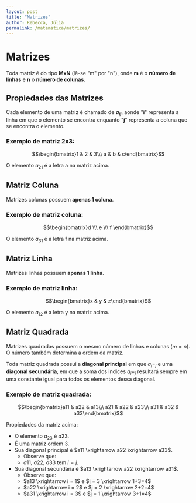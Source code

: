 ```yaml
---
layout: post
title: "Matrizes"
author: Rebecca, Júlia
permalink: /matematica/matrizes/
---
```

# Matrizes
Toda matriz é do tipo **MxN** (lê-se "m" por "n"), onde **m** é o __número de linhas__ e **n** o __número de colunas__. 

## Propiedades das Matrizes
Cada elemento de uma matriz é chamado de **$a{_i}$${_j}$**, aonde "**i**" representa a linha em que o elemento se encontra enquanto "**j**" representa a coluna que se encontra o elemento.

### Exemplo de matriz 2x3:

$$\begin{bmatrix}1 & 2 & 3\\\ a & b & c\end{bmatrix}$$

O elemento $a{_2}$${_1}$ é a letra a na matriz acima. 

## Matriz Coluna
Matrizes colunas possuem **apenas 1 coluna**.

### Exemplo de matriz coluna:

$$\begin{bmatrix}d \\\ e \\\ f \end{bmatrix}$$

O elemento $a{_3}$${_1}$ é a letra f na matriz acima. 

## Matriz Linha

Matrizes linhas possuem **apenas 1 linha**.

### Exemplo de matriz linha:

$$\begin{bmatrix}x & y & z\end{bmatrix}$$

O elemento $a{_1}$${_2}$ é a letra y na matriz acima.

## Matriz Quadrada
Matrizes quadradas possuem o mesmo número de linhas e colunas ($m = n$). O número também determina a ordem da matriz.

Toda matriz quadrada possui a **diagonal principal** em que $a{_i}$=${_j}$ e uma **diagonal secundária**, em que a soma dos indices $a{_i}$+${_j}$ resultará sempre em uma constante igual para todos os elementos dessa diagonal.

### Exemplo de matriz quadrada:

$$\begin{bmatrix}a11 & a22 & a13\\\ a21 & a22 & a23\\\ a31 & a32 & a33\end{bmatrix}$$

Propiedades da matriz acima:
- O elemento $a{_2}$${_3}$ é $a23$. 
- É uma matriz ordem 3.
- Sua diagonal principal é $a11 \xrightarrow a22 \xrightarrow a33$.
    - Observe que:
    - $a11$, $a22$, $a33$ tem $i = j$.
- Sua diagonal secundária é $a13 \xrightarrow a22 \xrightarrow a31$. 
    - Observe que:
    - $a13 \xrightarrow i = 1$ e $j = 3 \xrightarrow 1+3=4$
    - $a22 \xrightarrow i = 2$ e $j = 2 \xrightarrow 2+2=4$
    - $a31 \xrightarrow i = 3$ e $j = 1 \xrightarrow 3+1=4$

